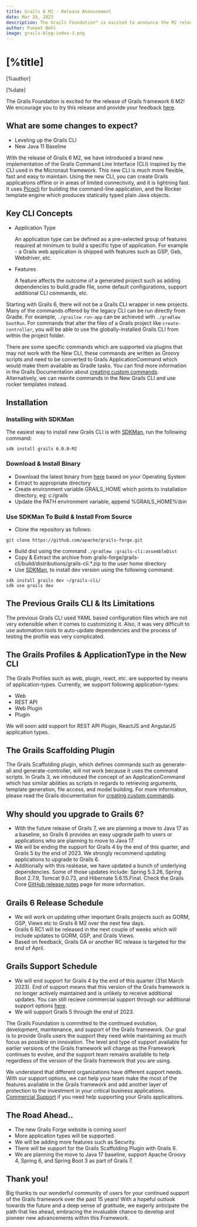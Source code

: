 ```yaml
---
title: Grails 6 M2 - Release Annoucement
date: Mar 29, 2023
description: The Grails Foundation™ is excited to announce the M2 release of Grails framework 6!
author: Puneet Behl
image: grails-blog-index-3.png
---
```


# [%title]

[%author]

[%date]

The Grails Foundation is excited for the release of Grails framework 6 M2! We encourage you to try this release and provide your feedback [here](https://github.com/apache/grails-core/issues).

## What are some changes to expect?

- Leveling up the Grails CLI
- New Java 11 Baseline

With the release of Grails 6 M2, we have introduced a brand new implementation of the Grails Command Line Interface (CLI) inspired by the CLI used in the Micronaut framework. This new CLI is much more flexible, fast and easy to maintain. Using the new CLI, you can create Grails applications offline or in areas of limited connectivity, and it is lightning fast. It uses [Picocli](https://picocli.info/) for building the command-line application, and the Rocker template engine which produces statically typed plain Java objects. 

## Key CLI Concepts

- Application Type

  An application type can be defined as a pre-selected group of features required at minimum to build a specific type of application. For example - a Grails web application is shipped with features such as GSP, Geb, Webdriver, etc.

- Features

  A feature affects the outcome of a generated project such as adding dependencies to build.gradle file, some default configurations, support additional CLI commands, etc. 

Starting with Grails 6, there will not be a Grails CLI wrapper in new projects.  Many of the commands offered by the legacy CLI can be run directly from Gradle.  For example, `./grailsw run-app` can be achieved with `./gradlew bootRun`.  For commands that alter the files of a Grails project like `create-controller`, you will be able to use the globally-installed Grails CLI from within the project folder.  

There are some specific commands which are supported via plugins that may not work with the New CLI, these commands are written as Groovy scripts and need to be converted to Grails ApplicationCommand which would make them available as Gradle tasks. You can find more information in the Grails Documentation about [creating custom commands](https://docs.grails.org/latest/guide/commandLine.html#creatingCustomCommands). Alternatively, we can rewrite commands in the New Grails CLI and use rocker templates instead.

## Installation

### Installing with SDKMan

The easiest way to install new Grails CLI is with [SDKMan](https://sdkman.io), run the following command:

```
sdk install grails 6.0.0-M2
```

### Download & Install Binary

- Download the latest binary from [here](https://github.com/apache/grails-forge/releases/tag/v6.0.0-M2) based on your Operating System
- Extract to appropriate directory
- Create environment variable GRAILS_HOME which points to installation directory, eg: c:/grails
- Update the PATH environment variable, append %GRAILS_HOME%\bin

### Use SDKMan To Build & Install From Source 

- Clone the repository as follows:
```
git clone https://github.com/apache/grails-forge.git
```
- Build dist using the command `./gradlew :grails-cli:assembleDist`
- Copy & Extract the archive from grails-forge/grails-cli/build/distributions/grails-cli.*.zip to the user home directory
- Use [SDKMan](https://sdkman.io/), to install dev version using the following command:
```
sdk install grails dev ~/grails-cli/
sdk use grails dev
```

## The Previous Grails CLI & Its Limitations

The previous Grails CLI used YAML based configuration files which are not very extensible when it comes to customizing it. Also, it was very difficult to use automation tools to auto-update dependencies and the process of testing the profile was very complicated.

## The Grails Profiles & ApplicationType in the New CLI 

The Grails Profiles such as web, plugin, react, etc. are supported by means of application-types. Currently, we support following application-types:
- Web
- REST API
- Web Plugin
- Plugin

We will soon add support for REST API Plugin, ReactJS and AngularJS application types.

## The Grails Scaffolding Plugin

The Grails Scaffolding plugin, which defines commands such as generate-all and generate-controller, will not work because it uses the command scripts. In Grails 3, we introduced the concept of an ApplicationCommand which has similar abilities as scripts in regards to retrieving arguments, template generation, file access, and model building. For more information, please read the Grails documentation for [creating custom commands](https://docs.grails.org/latest/guide/commandLine.html#creatingCustomCommands).

## Why should you upgrade to Grails 6?

- With the future release of Grails 7, we are planning a move to Java 17 as a baseline, so Grails 6 provides an easy upgrade path to users or applications who are planning to move to Java 17.
- We will be ending the support for Grails 4 by the end of this quarter, and Grails 5 by the end of 2023. We strongly recommend updating applications to upgrade to Grails 6. 
- Additionally with this realease, we have updated a bunch of underlying dependencies. Some of those updates include: Spring 5.3.26, Spring Boot 2.7.9, Tomcat 9.0.73, and Hibernate 5.6.15.Final. Check the Grails Core [GitHub release notes](https://github.com/apache/grails-core/releases/v6.0.0-M2/) page for more information.

## Grails 6 Release Schedule

- We will work on updating other important Grails projects such as GORM, GSP, Views etc to Grails 6 M2 over the next few days.
- Grails 6 RC1 will be released in the next couple of weeks which will include updates to GORM, GSP, and Grails Views. 
- Based on feedback, Grails GA or another RC release is targeted for the end of April.

## Grails Support Schedule

- We will end support for Grails 4 by the end of this quarter (31st March 2023).
End of support means that this version of the Grails framework is no longer actively maintained and is unlikely to receive additional updates. You can still recieve commercial support through our additional support options [here](/support.html).
- We will support Grails 5 through the end of 2023.

The Grails Foundation is committed to the continued evolution, development, maintenance, and support of the Grails framework. Our goal is to provide Grails users the support they need while maintaining as much focus as possible on innovation. The level and type of support available for earlier versions of the Grails framework will change as the Framework continues to evolve, and the support team remains available to help regardless of the version of the Grails framework that you are using. 

We understand that different organizations have different support needs. With our support options, we can help your team make the most of the features available in the Grails framework and add another layer of protection to the investment in your critical business applications. [Commercial Support](/support.html) if you need help supporting your Grails applications.

## The Road Ahead..

- The new Grails Forge website is coming soon!
- More application types will be supported.
- We will be adding more features such as Security.
- There will be support for the Grails Scaffolding Plugin with Grails 6.
- We are planning the move to Java 17 baseline, support Apache Groovy 4, Spring 6, and Spring Boot 3 as part of Grails 7. 

## Thank you!
Big thanks to our wonderful community of users for your continued support of the Grails framework over the past 15 years!
With a hopeful outlook towards the future and a deep sense of gratitude, we eagerly anticipate the path that lies ahead, embracing the invaluable chance to develop and pioneer new advancements within this Framework.
